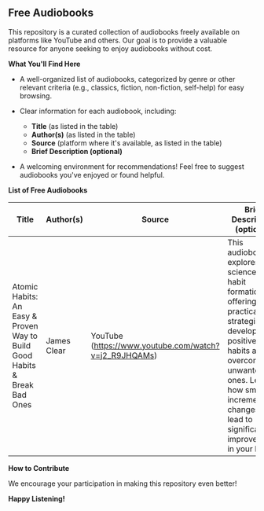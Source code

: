 ## Free Audiobooks

This repository is a curated collection of audiobooks freely available on platforms like YouTube and others. Our goal is to provide a valuable resource for anyone seeking to enjoy audiobooks without cost.

**What You'll Find Here**

* A well-organized list of audiobooks, categorized by genre or other relevant criteria (e.g., classics, fiction, non-fiction, self-help) for easy browsing.
* Clear information for each audiobook, including:
    * **Title** (as listed in the table)
    * **Author(s)** (as listed in the table)
    * **Source** (platform where it's available, as listed in the table)
    * **Brief Description (optional)**

* A welcoming environment for recommendations! Feel free to suggest audiobooks you've enjoyed or found helpful.


**List of Free Audiobooks**

| Title | Author(s) | Source | Brief Description (optional) |
|---|---|---|---|
| Atomic Habits: An Easy & Proven Way to Build Good Habits & Break Bad Ones | James Clear | YouTube (https://www.youtube.com/watch?v=j2_R9JHQAMs) | This audiobook explores the science of habit formation, offering practical strategies for developing positive habits and overcoming unwanted ones. Learn how small, incremental changes can lead to significant improvements in your life.|

**How to Contribute**

We encourage your participation in making this repository even better!

**Happy Listening!** 
